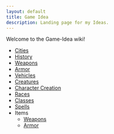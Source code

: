 ```yaml
---
layout: default
title: Game Idea
description: Landing page for my Ideas.
---
```


Welcome to the Game-Idea wiki!

* [Cities](Cities.html)
* [History](History)
* [Weapons](Weapons)
* [Armor](Armor)
* [Vehicles](Vehicles)
* [Creatures](Creatures)
* [Character Creation](Character-Creation)
* [Races](Races)
* [Classes](Classes)
* [Spells](Spells)
* Items
    * [Weapons](Weapons)
    * [Armor](Armor)
